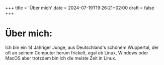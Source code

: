 +++
title = 'Über mich'
date = 2024-07-19T19:26:21+02:00
draft = false
+++

# Über mich:
Ich bin ein 14 Jähriger Junge, 
aus Deutschland's schönem Wuppertal, 
der oft an seinem Computer herum frickelt, 
egal ob Linux, Windows oder MacOS aber trotzdem bin ich die meiste Zeit in Linux.